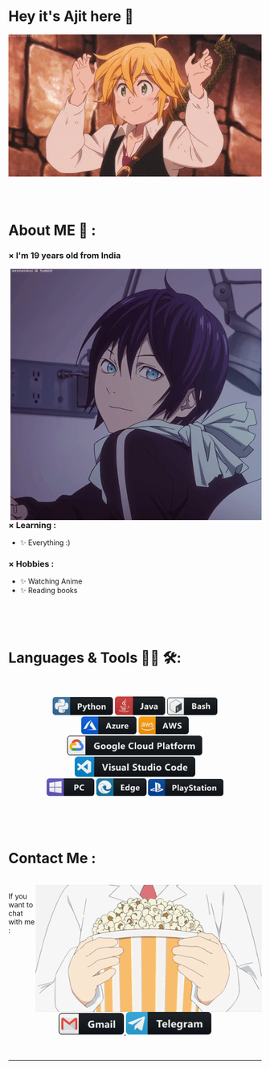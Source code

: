 # Hey it's Ajit here 👋

<div align="center">
<img hight="300" width="700" alt="GIF" align="center" src="https://github.com/ajitlenka30/ajitlenka30/blob/main/assets/208593.gif">
</div>

</br>
</br>
</br>


# About ME 💬 :

### × I'm 19 years old from India

<img hight="400" width="500" alt="GIF" align="right" src="https://github.com/ajitlenka30/ajitlenka30/blob/main/assets/13626.gif">

### × Learning :
- ✨ Everything :)

### × Hobbies :
- ✨ Watching Anime
- ✨ Reading books

</br>
</br>
</br>


# Languages & Tools 👨‍💻 🛠:
</br>

<p align="center">

<!-- For more icons please follow  https://github.com/MikeCodesDotNET/ColoredBadges -->
<img src="https://github.com/ajitlenka30/ajitlenka30/blob/main/assets/icons/python.png" alt="python" width="120" hight="50">
<img src="https://github.com/ajitlenka30/ajitlenka30/blob/main/assets/icons/java.png" alt="java" width="100" hight="50">
<img src="https://github.com/ajitlenka30/ajitlenka30/blob/main/assets/icons/bash.png" alt="bash" width="100" hight="50">
</br>
<img src="https://github.com/ajitlenka30/ajitlenka30/blob/main/assets/icons/azure.png" alt="azure" width="110" hight="50">
<img src="https://github.com/ajitlenka30/ajitlenka30/blob/main/assets/icons/aws.png" alt="aws" width="100" hight="50">
</br>
<img src="https://github.com/ajitlenka30/ajitlenka30/blob/main/assets/icons/google_cloud_platform.png" alt="google_cloud_platform" width="270" hight="50">
<img src="https://github.com/ajitlenka30/ajitlenka30/blob/main/assets/icons/visualstudio_code.png" alt="visualstudio_code" width="240" hight="50">
</br>
<img src="https://github.com/ajitlenka30/ajitlenka30/blob/main/assets/icons/pc.png" alt="pc" width="95" hight="50">
<img src="https://github.com/ajitlenka30/ajitlenka30/blob/main/assets/icons/edge.png" alt="edge" width="100" hight="50">
<img src="https://github.com/ajitlenka30/ajitlenka30/blob/main/assets/icons/playstation@3x.png" alt="playstation" width="150" hight="50">
</p>
</br>
</br>
</br>



# Contact Me :

<p>
 </br>


<img hight="320" width="450" align="right" alt="GIF" src="https://github.com/ajitlenka30/ajitlenka30/blob/main/assets/15682.gif">

If you want to chat with me :

<p align="center" >
<a href="mailto:ajitlenka30@gmail.com">
 <img alt="Gmail" width="130" hight="100" src="https://github.com/ajitlenka30/ajitlenka30/blob/main/assets/icons/gmail.png" />
</a>
<a href="https://t.me/HyperNotAjitX97/">
  <img alt="Telegram" width="170" hight="100" src="https://github.com/ajitlenka30/ajitlenka30/blob/main/assets/icons/telegram.png" />
</br>
</br>
</br>
</a>
 </p>

*************

